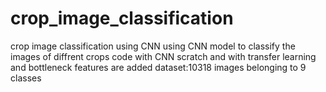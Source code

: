 # crop_image_classification
crop image classification using CNN 
using CNN model to classify the images of diffrent crops
code with CNN scratch and with transfer learning and bottleneck features are added
dataset:10318 images belonging to 9 classes
